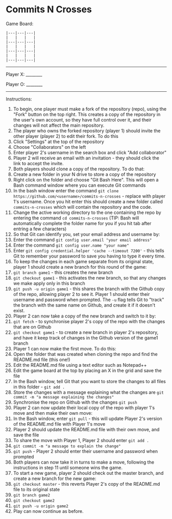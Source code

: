Commits N Crosses
=================

 Game Board:

	|---|---|---|
	|   |   |   |
	|---|---|---|
	|   |   |   |
	|---|---|---|
	|   |   |   |
	|---|---|---|

-------------

 Player X: ________
 
 Player O: ________

-------------

Instructions:



1. To begin, one player must make a fork of the repository (repo), using the "Fork" button on the top right. This creates a copy of the repository in the user's own account, so they have full control over it, and their changes will not affect the main repository.
2. The player who owns the forked repository (player 1) should invite the other player (player 2) to edit their fork. To do this
  1. Click "Settings" at the top of the repository
  2. Choose "Collaborators" on the left
  3. Enter player 2's username in the search box and click "Add collaborator"
3. Player 2 will receive an email with an invitation - they should click the link to accept the invite.
4. Both players should clone a copy of the repository. To do that:
  1. Create a new folder in your N drive to store a copy of the repository
  2. Right click on the folder and choose "Git Bash Here". This will open a Bash command window where you can execute Git commands
  3. In the bash window enter the command `git clone https://github.com/<username>/commits-n-crosses` - replace <username> with player 1's username. Once you hit enter this should create a new folder called `commits-n-crosses` which will contain the repository and the code.
5. Change the active working directory to the one containing the repo by entering the command `cd commits-n-crosses` (TIP: Bash will automatically complete the folder name for you if you hit tab after entring a few characters)
6. So that Git can identify you, set your email address and username by:
  1. Enter the command `git config user.email "your email address"`
  2. Enter the command `git config user.name "your name"`  
7. Enter `git config credential.helper 'cache --timeout 7200'` - this tells Git to remember your password to save you having to type it every time.
8. To keep the changes in each game separate from its original state, player 1 should create a new branch for this round of the game:
  1. `git branch game1` - this creates the new branch
  2. `git checkout game1` - this activates the new branch, so that any changes we make apply only in this branch
  3. `git push -u origin game1` - this shares the branch with the Github copy of the repo, allowing player 2 to see it. Player 1 should enter their username and password when prompted. The `-u` flag tells Git to "track" the branch with the same name on Github, and create it if it doesn't exist.
9. Player 2 can now take a copy of the new branch and switch to it by:
  1. `git fetch` - to synchronise player 2's copy of the repo with the changes that are on Github
  2. `git checkout game1` - to create a new branch in player 2's repository, and have it keep track of changes in the Github version of the game1 branch
10. Player 1 can now make the first move. To do this:
  1. Open the folder that was created when cloning the repo and find the README.md file (this one!)
  2. Edit the README.md file using a text editor such as Notepad++
  3. Edit the game board at the top by placing an X in the grid and save the file
  4. In the Bash window, tell Git that you want to store the changes to all files in this folder - `git add .`
  5. Store the changes with a message explaining what the changes are `git commit -m "a message explaining the changes"`
  6. Synchronise the repo on Github with the changes `git push`
11. Player 2 can now update their local copy of the repo with player 1's move and then make their own move:
  1. In the Bash window, enter `git pull` - this will update Player 2's version of the README.md file with Player 1's move
  2. Player 2 should update the README.md file with their own move, and save the file
  3. To share the move with Player 1, Player 2 should enter `git add .` 
  4. `git commit -m "a message to explain the change"`
  5. `git push` - Player 2 should enter their username and password when prompted
12. Both players can now take it in turns to make a move, following the instructions in step 11 until someone wins the game.
13. To start a new game, player 2 should check out the master branch, and create a new branch for the new game:
  1. `git checkout master` - this reverts Player 2's copy of the README.md file to its original state
  2. `git branch game2` 
  3. `git checkout game2`
  4. `git push -u origin game2` 
14. Play can now continue as before.

